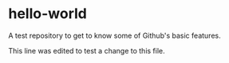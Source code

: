 # hello-world
A test repository to get to know some of Github's basic features.

This line was edited to test a change to this file.
